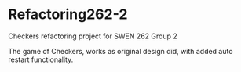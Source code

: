 # Refactoring262-2
Checkers refactoring project for SWEN 262 Group 2

The game of Checkers, works as original design did, with added auto restart functionality.

